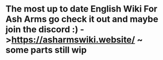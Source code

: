 # The most up to date English Wiki For Ash Arms go check it out and maybe join the discord :) -><https://asharmswiki.website/> ~ some parts still wip

